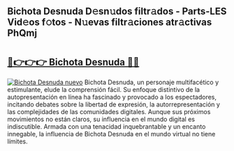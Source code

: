 ## Bichota Desnuda D𝚎sn𝚞dos filtr𝚊dos - Parts-LES Vid𝚎os f𝚘tos - N𝚞evas filtr𝚊ciones atr𝚊ctivas PhQmj

# <h2><a href="http://mbaouur.tromn.icu/?c=Bichota+Desnuda">🔗👉👉👉 Bichota Desnuda 🔗🔗</a></h2>

[![Bichota Desnuda nuevo](https://i.imgur.com/pEAQMta.gif)](http://mbaouur.tromn.icu/?c=Bichota+Desnuda)
Bichota Desnuda, un personaje multifacético y estimulante, elude la comprensión fácil. Su enfoque distintivo de la autopresentación en línea ha fascinado y provocado a los espectadores, incitando debates sobre la libertad de expresión, la autorrepresentación y las complejidades de las comunidades digitales. Aunque sus próximos movimientos no están claros, su influencia en el mundo digital es indiscutible. Armada con una tenacidad inquebrantable y un encanto innegable, la influencia de Bichota Desnuda en el mundo virtual no tiene límites.
